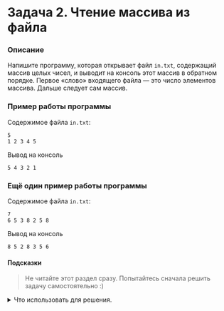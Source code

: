 # Задача 2. Чтение массива из файла

### Описание
Напишите программу, которая открывает файл `in.txt`, содержащий массив целых чисел, и выводит на консоль этот массив в обратном порядке.
Первое «слово» входящего файла — это число элементов массива. Дальше следует сам массив.

### Пример работы программы
Содержимое файла `in.txt`:
```
5
1 2 3 4 5
```
Вывод на консоль
```
5 4 3 2 1
```
### Ещё один пример работы программы

Содержимое файла `in.txt`:
```
7
6 5 3 8 2 5 8
```
Вывод на консоль
```
8 5 2 8 3 5 6
```
#### Подсказки

> Не читайте этот раздел сразу. Попытайтесь сначала решить задачу самостоятельно :)

<details>

<summary>Что использовать для решения.</summary>

Для работы с файлом в режиме чтения используйте тип `std::ifstream`.

Так как размер массива заранее неизвестен, вам нужно использовать динамический массив (`int*`, `new int[]`).

Размер динамического массива — это первое «слово» считываемого файла.

Вы можете считывать числа в переменные строкового типа и затем производить конвертацию, а можете считывать числа сразу в переменные целочисленного типа или сразу в элементы вашего динамического массива.

Для считывания всего массива используйте цикл `for`.

Для вывода на консоль используйте `std::cout`.

Не забудьте закрыть файл после использования.

Не забудьте очистить память, выделенную под динамический массив.

</details>
